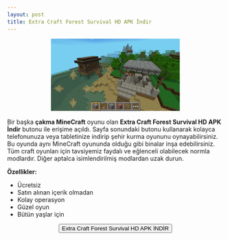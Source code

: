 ```yaml
---
layout: post
title: Extra Craft Forest Survival HD APK İndir
---
```


<center>
<img src="/images/extracraft.png" alt="Extra Craft Forest Survival HD" width="300px"/>
</center>
<p>Bir başka <strong>çakma MineCraft</strong> oyunu olan <strong>Extra Craft Forest Survival HD APK İndir</strong> butonu ile erişime açıldı. Sayfa sonundaki butonu kullanarak kolayca telefonunuza veya tabletinize indirip şehir kurma oyununu oynayabilirsiniz. Bu oyunda aynı MineCraft oyununda olduğu gibi binalar inşa edebilirsiniz. Tüm craft oyunları için tavsiyemiz faydalı ve eğlenceli olabilecek normla modlardır. Diğer aptalca isimlendirilmiş modlardan uzak durun.</p>


<strong>Özellikler:</strong>
<ul>
<li>Ücretsiz</li>
<li>Satın alınan içerik olmadan</li>
<li>Kolay operasyon</li>
<li>Güzel oyun</li>
<li>Bütün yaşlar için</li>
</ul>

<center>
<a href="/extracraft.apk" target="_blank"><button class="button3">Extra Craft Forest Survival HD APK İNDİR</button></a>
</center>
